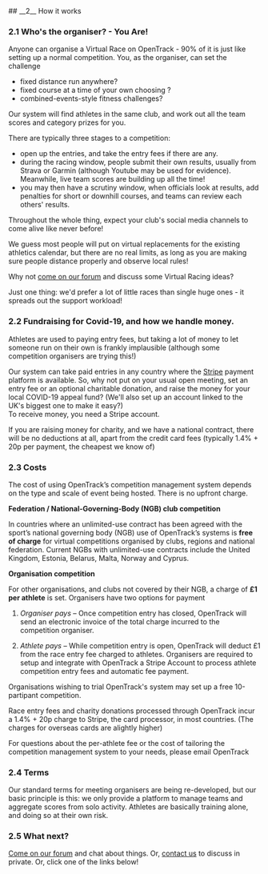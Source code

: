 <div markdown="1" data-aos="fade-up">
## __2__ How it works

### 2.1 Who's the organiser? - You Are!

Anyone can organise a Virtual Race on OpenTrack - 90% of it is just like setting 
up a normal competition.  You, as the organiser, can set the challenge 

- fixed distance run anywhere? 
- fixed course at a time of your own choosing ? 
- combined-events-style fitness challenges?

Our system will find athletes in the same club, and work out all the team scores and category prizes for you.

There are typically three stages to a competition:
 - open up the entries, and take the entry fees if there are any.  
 - during the racing window, people submit their own results, usually from Strava or Garmin (although Youtube may be used for evidence).  Meanwhile, live team scores are building up all the time!
 - you may then have a scrutiny window, when officials look at results, add penalties for short or downhill courses, and teams can review each others' results.

Throughout the whole thing, expect your club's social media channels to come alive like never before!

We guess most people will put on virtual replacements for the existing athletics calendar, but there are no real limits, as long as you are making sure people distance properly and observe local rules!

Why not <a href="https://forum.opentrack.run/">come on our forum</a> and discuss some Virtual Racing ideas?

Just one thing:  we'd prefer a lot of little races than single huge ones - it spreads out the support workload!



### 2.2 Fundraising for Covid-19, and how we handle money.

Athletes are used to paying entry fees, but taking a lot of money to let someone run on their own is frankly implausible (although some competition organisers are trying this!)

Our system can take paid entries in any country where the <a href="https://www.stripe.com/">Stripe</a> payment platform is available.  So, why not put on your usual open meeting, set an entry fee or an optional charitable donation, and raise the money for your local COVID-19 appeal fund?  (We'll also set up an account linked to the UK's biggest one to make it easy?)  
To receive money, you need a Stripe account.   

If you are raising money for charity, and we have a national contract, there will be no deductions at all, apart from the credit card fees (typically 1.4% + 20p per payment, the cheapest we know of)



### 2.3 Costs

The cost of using OpenTrack’s competition management system depends on the type and scale of event being hosted. There is no upfront charge.


**Federation / National-Governing-Body (NGB) club competition**

In countries where an unlimited-use contract has been agreed with the sport’s national governing body (NGB) use of OpenTrack’s systems is **free of charge** for virtual competitions organised by clubs, regions and national federation.  Current NGBs with unlimited-use contracts include the United Kingdom, Estonia, Belarus, Malta, Norway and Cyprus.

**Organisation competition**

For other organisations, and clubs not covered by their NGB, a charge of **£1 per athlete** is set. Organisers have two options for payment

1. *Organiser pays* – Once competition entry has closed, OpenTrack will send an electronic invoice of the total charge incurred to the competition organiser.

2. *Athlete pays* – While competition entry is open, OpenTrack will deduct £1 from the race entry fee charged to athletes. Organisers are required to setup and integrate with OpenTrack a Stripe Account to process athlete competition entry fees and automatic fee payment.

Organisations wishing to trial OpenTrack's system may set up a free 10-partipant competition.

Race entry fees and charity donations processed through OpenTrack incur a 1.4% + 20p charge to Stripe, the card processor, in most countries.  (The charges for overseas cards are alightly higher)

For questions about the per-athlete fee or the cost of tailoring the competition management system to your needs, please email OpenTrack

### 2.4 Terms 

Our standard terms for meeting organisers are being re-developed, but our basic principle is this:  we only provide a platform to manage teams and aggregate scores from solo activity.  Athletes are basically training alone, and doing so at their own risk.  

### 2.5 What next?

 <a href="https://forum.opentrack.run/">Come on our forum</a> and chat about things.  Or, <a href="mailto://info@opentrack.run">contact us</a> to discuss in private.  Or, click one of the links below!
